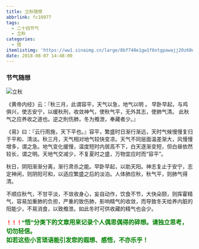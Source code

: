 ```yaml
---
title: 立秋随想
abbrlink: fc10977
tags:
  - 二十四节气
  - 立秋
categories:
  - 悟
itemlistimg: 'https://ww1.sinaimg.cn/large/8bf740e1gw1f6ntgpawajj20z60n9tbf.jpg'
date: 2018-08-07 14:48:00
---
```

### 节气随想
![立秋](https://ww1.sinaimg.cn/large/8bf740e1gw1f6ntgpawajj20z60n9tbf.jpg)

《黄帝内经》云：『秋三月，此谓容平，天气以急，地气以明 。
早卧早起，与鸡俱兴，使志安宁，以缓秋刑，收敛神气，使秋气平，无外其志，使肺气清。
此秋气之应养收之道也。逆之則伤肺，冬为飧泄，奉藏者少。』

《易》曰：『云行雨施，天下平也。』容平，繁盛时日渐行渐远，天时气候慢慢复归于平和、清淡。秋三月，天气相对地气较快变凉。天气不同层面温差渐大，风慢慢增多，谓之急。地气变化缓慢，温度短时内居高不下，白天逐渐变短，但白昼依然较长，谓之明。天地气交减少，不复夏时之盛，万物宜应时而“容平”。

秋日，阴阳渐渐分离，渐行肃杀之能。早卧早起，以助天阳。神志复止于安宁，志定神闲，则阴阳可和，以适应繁盛之后的淡泊。人体肺应秋，秋气平，则肺气得清。

不顺应秋气，不甘平淡，不敛收身心，妄自动作，饮食不节，大快朵颐，则挥霍精气，容易加重肺的负担，严重的致伤肺，影响精气的收敛，而导致冬天给养内脏的阳能少，不易消食，以致飧泄。如此冬时可供收藏的精气也会少。



**<font color=red>！！！</font><font color=green face=微软雅黑 size=3>“悟”分类下的文章用来记录个人偶思偶得的碎想。请独立思考，切勿轻信。  
如若这些小言琐语能引发您的遐想、感悟，不亦乐乎！</font>**